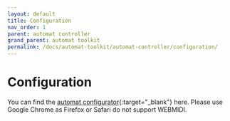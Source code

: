 ```yaml
---
layout: default
title: Configuration
nav_order: 1
parent: automat controller
grand_parent: automat toolkit
permalink: /docs/automat-toolkit/automat-controller/configuration/
---
```


# Configuration

You can find the [automat configurator](https://support.dadamachines.com/automat-configurator/){:target="_blank"} here.
Please use Google Chrome as Firefox or Safari do not support WEBMIDI. 